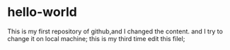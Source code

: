 # hello-world
This is my first repository of github,and I changed the content.
and I try to change it on local machine;
this is my third time edit this filel;
